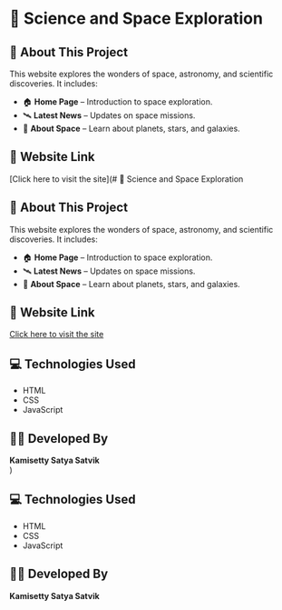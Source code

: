 # 🚀 Science and Space Exploration  

## 🌌 About This Project  
This website explores the wonders of space, astronomy, and scientific discoveries. It includes:  
- 🏠 **Home Page** – Introduction to space exploration.  
- 🛰 **Latest News** – Updates on space missions.  
- 🌠 **About Space** – Learn about planets, stars, and galaxies.  

## 🔗 Website Link  
[Click here to visit the site](# 🚀 Science and Space Exploration  

## 🌌 About This Project  
This website explores the wonders of space, astronomy, and scientific discoveries. It includes:  
- 🏠 **Home Page** – Introduction to space exploration.  
- 🛰 **Latest News** – Updates on space missions.  
- 🌠 **About Space** – Learn about planets, stars, and galaxies.  

## 🔗 Website Link  
[Click here to visit the site](https://satyasatvik2005.github.io/science-space-website/)  

## 💻 Technologies Used  
- HTML  
- CSS  
- JavaScript  

## 👨‍💻 Developed By  
**Kamisetty Satya Satvik**  
)  

## 💻 Technologies Used  
- HTML  
- CSS  
- JavaScript  

## 👨‍💻 Developed By  
**Kamisetty Satya Satvik**  
